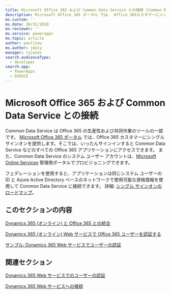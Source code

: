```yaml
---
title: Microsoft Office 365 および Common Data Service との接続 (Common Data Service) | Microsoft Docs
description: Microsoft Office 365 ポータル では、 Office 365カスタマーにシングル サインオンを提供します。そこでは、いったんサインインすると、Dynamics 365 (オンライン)などの、すべての Office 365 アプリケーションにアクセスできます。
ms.custom: ''
ms.date: 10/31/2018
ms.reviewer: ''
ms.service: powerapps
ms.topic: article
author: paulliew
ms.author: jdaly
manager: ryjones
search.audienceType:
  - developer
search.app:
  - PowerApps
  - D365CE
---
```

# <a name="connect-with-microsoft-office-365-and-common-data-service"></a>Microsoft Office 365 および Common Data Service との接続

Common Data Service は Office 365 の生産性および共同作業のツールの一部です。 [Microsoft Office 365 ポータル](http://www.microsoft.com/office365) では、Office 365 カスタマーにシングル サインオンを提供します。そこでは、いったんサインインすると Common Data Service などのすべての Office 365 アプリケーションにアクセスできます。 また、Common Data Service のシステム ユーザー アカウントは、[Microsoft Online Services](http://portal.microsoftonline.com/) 管理用ポータルでプロビジョニングできます。  
  
 フェデレーションを使用すると、アプリケーションは同じシステム ユーザーの ID と Azure Active Directory ベースのネットワークで使用可能な資格情報を使用して Common Data Service に接続できます。 詳細: [シングル サインオンのロードマップ](https://technet.microsoft.com/library/hh967643.aspx)。  
  
## <a name="in-this-section"></a>このセクションの内容  
 [Dynamics 365 (オンライン) と Office 365 との統合](online-integration-office-365.md)  
  
 [Dynamics 365 (オンライン) Web サービスで Office 365 ユーザーを認証する](/dynamics365/customer-engagement/developer/authenticate-office-365-users-customer-engagement-web-services)  
  
 [サンプル: Dynamics 365 Web サービスでユーザーの認証](/dynamics365/customer-engagement/developer/sample-authenticate-users-web-services)  
  
## <a name="related-sections"></a>関連セクション  
 [Dynamics 365 Web サービスでのユーザーの認証](/dynamics365/customer-engagement/developer/authenticate-users)  
  
 [Dynamics 365 Web サービスへの接続](/dynamics365/customer-engagement/developer/authenticate-office-365-users-customer-engagement-web-services)  
 